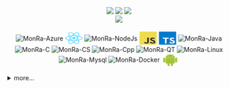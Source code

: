 <!--Hello
<h2><img src="https://emojis.slackmojis.com/emojis/images/1531849430/4246/blob-sunglasses.gif?1531849430" width="30"/> Hi There👋 , I'm MonRá! <img src="https://media.giphy.com/media/12oufCB0MyZ1Go/giphy.gif" width="50"><img src="https://i.giphy.com/9KawrQzIwdAYg.webp" width="50"></h2>
-->

<div>
  </p>
  <div align="center">
   <a href="https://www.facebook.com/ramon.chaib" target="_blank"><img src="https://img.shields.io/badge/-Facebook-%230077B5?style=for-the-badge&logo=facebook&logoColor=white" target="_blank"></a> 
  <a href="https://www.instagram.com/monrapps/" target="_blank"><img src="https://img.shields.io/badge/-Instagram-%23E4405F?style=for-the-badge&logo=instagram&logoColor=white" target="_blank"></a>
  <a href="https://www.linkedin.com/in/ramon-chaib-27007635/" target="_blank"><img src="https://img.shields.io/badge/-LinkedIn-%230077B5?style=for-the-badge&logo=linkedin&logoColor=white" target="_blank"></a>   
</div>

<div align="center">
  <img src="https://i.giphy.com/MM0Jrc8BHKx3y.webp">
</div>
  
 <div style="display: inline_block" align="center"><br>
  <img align="center" alt="MonRa-Azure" height="30" width="40" src="https://cdn.jsdelivr.net/gh/devicons/devicon/icons/azure/azure-original.svg">
  <img align="center" alt="MonRa-React" height="30" width="40" src="https://raw.githubusercontent.com/devicons/devicon/master/icons/react/react-original.svg">
  <img align="center" alt="MonRa-NodeJs" height="30" width="40" src="https://cdn.jsdelivr.net/gh/devicons/devicon/icons/nodejs/nodejs-original.svg">
  <img align="center" alt="MonRa-Js" height="30" width="40" src="https://raw.githubusercontent.com/devicons/devicon/master/icons/javascript/javascript-original.svg">     <img align="center" alt="MonRa-Ts" height="30" width="40" src="https://raw.githubusercontent.com/devicons/devicon/master/icons/typescript/typescript-original.svg">
  <img align="center" alt="MonRa-Java" height="30" width="40" src="https://cdn.jsdelivr.net/gh/devicons/devicon/icons/java/java-original.svg">
  <img align="center" alt="MonRa-C" height="30" width="40" src="https://cdn.jsdelivr.net/gh/devicons/devicon/icons/c/c-original.svg">
  <img align="center" alt="MonRa-CS" height="30" width="40" src="https://cdn.jsdelivr.net/gh/devicons/devicon/icons/csharp/csharp-original.svg">
  <img align="center" alt="MonRa-Cpp" height="30" width="40" src="https://cdn.jsdelivr.net/gh/devicons/devicon/icons/cplusplus/cplusplus-original.svg">
  <img align="center" alt="MonRa-QT" height="30" width="40" src="https://cdn.jsdelivr.net/gh/devicons/devicon/icons/qt/qt-original.svg">
  <img align="center" alt="MonRa-Linux" height="30" width="40" src="https://cdn.jsdelivr.net/gh/devicons/devicon/icons/linux/linux-original.svg">
  <img align="center" alt="MonRa-Mysql" height="30" width="40" src="https://cdn.jsdelivr.net/gh/devicons/devicon/icons/mysql/mysql-original.svg">
  <img align="center" alt="MonRa-Docker" height="30" width="40" src="https://cdn.jsdelivr.net/gh/devicons/devicon/icons/docker/docker-original.svg">  
  <img align="center" alt="MonRa-Android" height="30" width="40" src="https://github.com/devicons/devicon/blob/master/icons/android/android-original.svg">
  
</div>
</a>

</br>
<!--
[![github activity graph](https://activity-graph.herokuapp.com/graph?username=monrapps&theme=chartreuse-dark)](https://github.com/monrapps/)
-->
<div>
<details>
      <summary>more...</summary>
      
<!--
### <img src="https://media.giphy.com/media/VgCDAzcKvsR6OM0uWg/giphy.gif" width="50"> A little more about me...  

```javascript
const monra = {
    pronouns: "He" | "Him",
    code: ["any"],
    askMeAbout: ["any"],
    technologies: {
        backEnd: {
            js: ["any"],
        },
        mobileApp: {
            native: ["Android Development"]
        },
        devOps: ["AWS", "Docker🐳", "Route53", "Nginx"],
        databases: ["mongo", "MySql", "sqlite"],
        misc: ["Firebase", "Socket.IO", "selenium", "open-cv", "php", "SuiteApp"]
    },
    architecture: ["Serverless Architecture", "Progressive web applications", "Single page applications"],
    currentFocus: "Building Robots to ease opertations",
    funFact: "There are two ways to write error-free programs; only the third one works"
};
```
-->

---
<!--START_SECTION:waka-->
![Code Time](http://img.shields.io/badge/Code%20Time-1%2C320%20hrs%201%20min-blue)

![Profile Views](http://img.shields.io/badge/Profile%20Views-0-blue)

![Lines of code](https://img.shields.io/badge/From%20Hello%20World%20I%27ve%20Written-4.9%20million%20lines%20of%20code-blue)

**🐱 My GitHub Data** 

> 📦 77.2 kB Used in GitHub's Storage 
 > 
> 🏆 4,460 Contributions in the Year 2025
 > 
> 🚫 Not Opted to Hire
 > 
> 📜 25 Public Repositories 
 > 
> 🔑 23 Private Repositories 
 > 
**I'm an Early 🐤** 

```text
🌞 Morning                9645 commits        ████████░░░░░░░░░░░░░░░░░   31.69 % 
🌆 Daytime                12721 commits       ██████████░░░░░░░░░░░░░░░   41.79 % 
🌃 Evening                4313 commits        ████░░░░░░░░░░░░░░░░░░░░░   14.17 % 
🌙 Night                  3761 commits        ███░░░░░░░░░░░░░░░░░░░░░░   12.36 % 
```
📅 **I'm Most Productive on Thursday** 

```text
Monday                   5554 commits        █████░░░░░░░░░░░░░░░░░░░░   18.25 % 
Tuesday                  5669 commits        █████░░░░░░░░░░░░░░░░░░░░   18.62 % 
Wednesday                5843 commits        █████░░░░░░░░░░░░░░░░░░░░   19.20 % 
Thursday                 6587 commits        █████░░░░░░░░░░░░░░░░░░░░   21.64 % 
Friday                   4216 commits        ███░░░░░░░░░░░░░░░░░░░░░░   13.85 % 
Saturday                 1464 commits        █░░░░░░░░░░░░░░░░░░░░░░░░   04.81 % 
Sunday                   1107 commits        █░░░░░░░░░░░░░░░░░░░░░░░░   03.64 % 
```


📊 **This Week I Spent My Time On** 

```text
🕑︎ Time Zone: America/Sao_Paulo

💬 Programming Languages: 
Python                   6 hrs 48 mins       ███████████░░░░░░░░░░░░░░   43.74 % 
Markdown                 4 hrs 21 mins       ███████░░░░░░░░░░░░░░░░░░   28.04 % 
YAML                     1 hr 25 mins        ██░░░░░░░░░░░░░░░░░░░░░░░   09.21 % 
JSON                     58 mins             ██░░░░░░░░░░░░░░░░░░░░░░░   06.30 % 
Bash                     37 mins             █░░░░░░░░░░░░░░░░░░░░░░░░   04.06 % 

🔥 Editors: 
Cursor                   15 hrs 31 mins      █████████████████████████   99.80 % 
VS Code                  1 min               ░░░░░░░░░░░░░░░░░░░░░░░░░   00.20 % 

🐱‍💻 Projects: 
nlm-gww-watcher          13 hrs 36 mins      ██████████████████████░░░   87.44 % 
frigate                  1 hr 16 mins        ██░░░░░░░░░░░░░░░░░░░░░░░   08.24 % 
gridsafe-ota-c           29 mins             █░░░░░░░░░░░░░░░░░░░░░░░░   03.14 % 
gww-v6i                  9 mins              ░░░░░░░░░░░░░░░░░░░░░░░░░   00.99 % 
Unknown Project          1 min               ░░░░░░░░░░░░░░░░░░░░░░░░░   00.20 % 

💻 Operating System: 
WSL                      15 hrs 33 mins      █████████████████████████   100.00 % 
```

**I Mostly Code in C++** 

```text
C                        17 repos            ████░░░░░░░░░░░░░░░░░░░░░   17.89 % 
Python                   14 repos            ████░░░░░░░░░░░░░░░░░░░░░   14.74 % 
JavaScript               10 repos            ███░░░░░░░░░░░░░░░░░░░░░░   10.53 % 
Shell                    6 repos             ██░░░░░░░░░░░░░░░░░░░░░░░   06.32 % 
HTML                     6 repos             ██░░░░░░░░░░░░░░░░░░░░░░░   06.32 % 
```



**Timeline**

![Lines of Code chart](https://raw.githubusercontent.com/monrapps/monrapps/master/assets/bar_graph.png)


 Last Updated on 30/09/2025 03:59:52 UTC
<!--END_SECTION:waka-->
